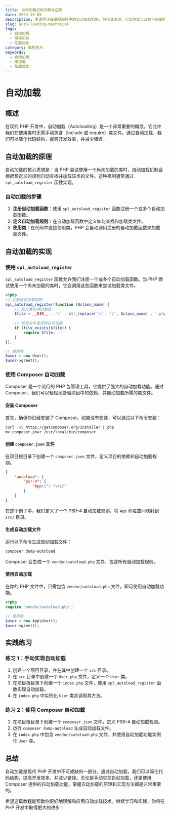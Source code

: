 ```yaml
---
title: 自动加载机制详解与应用
date: 2023-10-05
description: 本课程详细讲解编程中的自动加载机制，包括其原理、实现方式以及在不同编程语言中的应用。
slug: auto-loading-mechanism
tags:
  - 自动加载
  - 编程机制
  - 性能优化
category: 编程技术
keywords:
  - 自动加载
  - 懒加载
  - 性能优化
---
```


# 自动加载

## 概述

在现代 PHP 开发中，自动加载（Autoloading）是一个非常重要的概念。它允许我们在使用类时无需手动包含（include 或 require）类文件。通过自动加载，我们可以简化代码结构，提高开发效率，并减少错误。

## 自动加载的原理

自动加载的核心思想是：当 PHP 尝试使用一个尚未加载的类时，自动加载机制会根据预定义的规则自动查找并加载该类的文件。这种机制通常通过 `spl_autoload_register` 函数实现。

### 自动加载的步骤

1. **注册自动加载函数**：使用 `spl_autoload_register` 函数注册一个或多个自动加载函数。
2. **定义自动加载规则**：在自动加载函数中定义如何查找和加载类文件。
3. **使用类**：在代码中直接使用类，PHP 会自动调用注册的自动加载函数来加载类文件。

## 自动加载的实现

### 使用 `spl_autoload_register`

`spl_autoload_register` 函数允许我们注册一个或多个自动加载函数。当 PHP 尝试使用一个尚未加载的类时，它会调用这些函数来尝试加载类文件。

```php
<?php
// 注册自动加载函数
spl_autoload_register(function ($class_name) {
    // 定义类文件的路径
    $file = __DIR__ . '/' . str_replace('\\', '/', $class_name) . '.php';
    
    // 检查文件是否存在并加载
    if (file_exists($file)) {
        require $file;
    }
});

// 使用类
$user = new User();
$user->greet();
```

### 使用 Composer 自动加载

Composer 是一个流行的 PHP 包管理工具，它提供了强大的自动加载功能。通过 Composer，我们可以轻松地管理项目中的依赖，并自动加载所需的类文件。

#### 安装 Composer

首先，确保你已经安装了 Composer。如果没有安装，可以通过以下命令安装：

```bash
curl -sS https://getcomposer.org/installer | php
mv composer.phar /usr/local/bin/composer
```

#### 创建 `composer.json` 文件

在项目根目录下创建一个 `composer.json` 文件，定义项目的依赖和自动加载规则。

```json
{
    "autoload": {
        "psr-4": {
            "App\\": "src/"
        }
    }
}
```

在这个例子中，我们定义了一个 PSR-4 自动加载规则，将 `App` 命名空间映射到 `src/` 目录。

#### 生成自动加载文件

运行以下命令生成自动加载文件：

```bash
composer dump-autoload
```

Composer 会生成一个 `vendor/autoload.php` 文件，包含所有自动加载规则。

#### 使用自动加载

在你的 PHP 文件中，只需包含 `vendor/autoload.php` 文件，即可使用自动加载功能。

```php
<?php
require 'vendor/autoload.php';

// 使用类
$user = new App\User();
$user->greet();
```

## 实践练习

### 练习 1：手动实现自动加载

1. 创建一个项目目录，并在其中创建一个 `src` 目录。
2. 在 `src` 目录中创建一个 `User.php` 文件，定义一个 `User` 类。
3. 在项目根目录下创建一个 `index.php` 文件，使用 `spl_autoload_register` 函数实现自动加载。
4. 在 `index.php` 中实例化 `User` 类并调用其方法。

### 练习 2：使用 Composer 自动加载

1. 在项目根目录下创建一个 `composer.json` 文件，定义 PSR-4 自动加载规则。
2. 运行 `composer dump-autoload` 生成自动加载文件。
3. 在 `index.php` 中包含 `vendor/autoload.php` 文件，并使用自动加载功能实例化 `User` 类。

## 总结

自动加载是现代 PHP 开发中不可或缺的一部分。通过自动加载，我们可以简化代码结构，提高开发效率，并减少错误。无论是手动实现自动加载，还是使用 Composer 提供的自动加载功能，掌握自动加载的原理和实现方法都是非常重要的。

希望这篇教程能帮助你更好地理解和应用自动加载技术。继续学习和实践，你将在 PHP 开发中取得更大的进步！